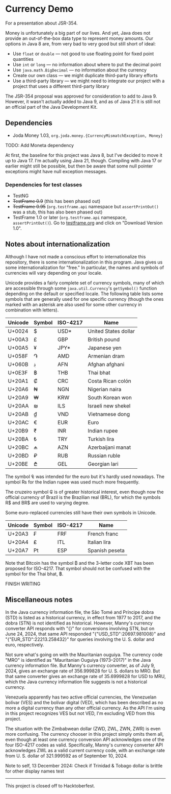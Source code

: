 # Currency Demo

For a presentation about JSR-354.

Money is unfortunately a big part of our lives. And yet, Java does not provide 
an out-of-the-box data type to represent money amounts. Our options in Java 8 
are, from very bad to very good but still short of ideal:

* Use `float` or `double` &mdash; not good to use floating point for fixed point 
quantities
* Use `int` or `long` &mdash; no information about where to put the decimal 
point
* Use `java.math.BigDecimal` &mdash; no information about the currency
* Create our own class &mdash; we might duplicate third-party library efforts
* Use a third-party library &mdash; we might need to integrate our project with 
a project that uses a different third-party library

The JSR-354 proposal was approved for consideration to add to Java 9. However, 
it wasn't actually added to Java 9, and as of Java 21 it is still not an 
official part of the Java Development Kit.

## Dependencies

* Joda Money 1.03, `org.joda.money.{CurrencyMismatchException, Money}`

TODO: Add Moneta dependency

At first, the baseline for this project was Java 8, but I've decided to move it 
up to Java 17. I'm actually using Java 21, though. Compiling with Java 17 or 
earlier might still be possible, but then be aware that some null pointer 
exceptions might have null exception messages.

### Dependencies for test classes

* TestNG
* ~~TestFrame 0.9~~ (this has been phased out)
* ~~TestFrame 0.95~~ (`org.testframe.api` namespace but `assertPrintOut()` was a 
stub, this has also been phased out)
* TestFrame 1.0 or later (`org.testframe.api` namespace, `assertPrintOut()`). Go 
to [testframe.org](https://testframe.org) and click on "Download Version 1.0".

## Notes about internationalization

Although I have not made a conscious effort to internationalize this repository, 
there is some internationalization in this program. Java gives us some 
internationalization for "free." In particular, the names and symbols of 
currencies will vary depending on your locale.

Unicode provides a fairly complete set of currency symbols, many of which are 
accessible through some `java.util.Currency`'s `getSymbol()` function depending 
on the default or specified locale. The following table lists some symbols that 
are generally used for one specific currency (though the ones marked with an 
asterisk are also used for some other currency in combination with letters).

| Unicode | Symbol   | ISO-4217 | Name                     |
|---------|----------|----------|--------------------------|
| U+0024  | $        | USD*     | United States dollar     |
| U+00A3  | &pound;  | GBP      | British pound            |
| U+00A5  | &yen;    | JPY*     | Japanese yen             |
| U+058F  | &#x58F;  | AMD      | Armenian dram            |
| U+060B  | &#x60B;  | AFN      | Afghan afghani           |
| U+0E3F  | &#xE3F;  | THB      | Thai bhat                |
| U+20A1  | &#x20A1; | CRC      | Costa Rican col&oacute;n |
| U+20A6  | &#x20A6; | NGN      | Nigerian naira           |
| U+20A9  | &#x20A9; | KRW      | South Korean won         |
| U+20AA  | &#x20AA; | ILS      | Israeli new shekel       |
| U+20AB  | &#x20AB; | VND      | Vietnamese dong          |
| U+20AC  | &euro;   | EUR      | Euro                     |
| U+20B9  | &#x20B9; | INR      | Indian rupee             |
| U+20BA  | &#x20BA; | TRY      | Turkish lira             |
| U+20BC  | &#x20BC; | AZN      | Azerbaijani manat        |
| U+20BD  | &#x20BD; | RUB      | Russian ruble            |
| U+20BE  | &#x20BE; | GEL      | Georgian lari            |

The symbol &#x20A0; was intended for the euro but it's hardly used nowadays. The 
symbol &#x20A8; for the Indian rupee was used much more frequently.

The cruzeiro symbol &#x20A2; is of greater historical interest, even though now 
the official currency of Brazil is the Brazilian real (BRL), for which the 
symbols R$ and BR$ are used to varying degree.

Some euro-replaced currencies still have their own symbols in Unicode.

| Unicode | Symbol   | ISO-4217 | Name           |
|---------|----------|----------|----------------|
| U+20A3  | &#x20A3; | FRF      | French franc   |
| U+20A4  | &#x20A4; | ITL      | Italian lira   |
| U+20A7  | &#x20A7; | ESP      | Spanish peseta |

Note that Bitcoin has the symbol &#x20BF; and the 3-letter code XBT has been 
proposed for ISO-4217. That symbol should not be confused with the symbol for 
the Thai bhat, &#xE3F;.

FINISH WRITING

## Miscellaneous notes

In the Java currency information file, the S&atilde;o Tom&eacute; and 
Pr&iacute;ncipe dobra (STD) is listed as a historical currency, in effect from 
1977 to 2017, and the dobra (STN) is not identified as historical. However, 
Manny's currency converter API responds with "\{\}" for conversions involving 
STN, but on June 24, 2024, that same API responded "\{"USD_STD":20697.981008\}" 
and "\{"EUR_STD":22213.258432\}" for queries involving the U.&nbsp;S. dollar and 
euro, respectively.

Not sure what's going on with the Mauritanian ouguiya. The currency code "MRO" 
is identified as "Mauritanian Ouguiya (1973–2017)" in the Java currency 
information file. But Manny's currency converter, as of July 9, 2024, gives an 
exchange rate of 356.999828 for U.&nbsp;S. dollars to MRO. But that same 
converter gives an exchange rate of 35.6999828 for USD to MRU, which the Java 
currency information file suggests is not a historical currency.

Venezuela apparently has two active official currencies, the Venezuelan 
bol&iacute;var (VES) and the bol&iacute;var digital (VED), which has been 
described as no more a digital currency than any other official currency. As the 
API I'm using in this project recognizes VES but not VED, I'm excluding VED from 
this project.

The situation with the Zimbabwean dollar (ZWD, ZWL, ZWN, ZWR) is even more 
confusing. The currency chooser in this project simply omits them all, even 
though at least one currency conversion API acknowledges one of the four 
ISO-4217 codes as valid. Specifically, Manny's currency converter API 
acknowledges ZWL as a valid current currency code, with an exchange rate from 
U.&nbsp;S. dollar of 321.999592 as of September 10, 2024.

Note to self, 13 December 2024: Check if Trinidad &amp; Tobago dollar is brittle 
for other display names test

----

This project is closed off to Hacktoberfest.
